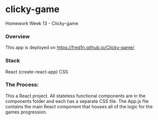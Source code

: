 # clicky-game 

Homework Week 13 - Clicky-game 

### Overview


This app is deployed on https://fred1n.github.io/Clicky-game/

### Stack
React (create-react-app)
CSS
### The Process:
This a React project. All stateless functional components are in the components folder and each has a separate CSS file. The App.js file contains the main React component that houses all of the logic for the games progression.